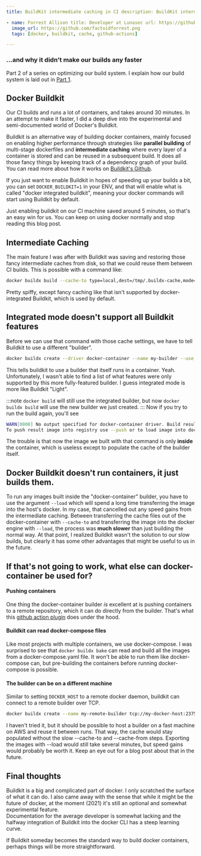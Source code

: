 ```yaml
---
title: BuildKit intermediate caching in CI description: BuildKit intermediate caching in CI slug: buildkit authors:

- name: Forrest Allison title: Developer at Lunasec url: https://github.com/factoidforrest
  image_url: https://github.com/factoidforrest.png
  tags: [docker, buildkit, cache, github-actions]

---
```

<!--
  ~ Copyright by LunaSec (owned by Refinery Labs, Inc)
  ~
  ~ Licensed under the Creative Commons Attribution-ShareAlike 4.0 International
  ~ (the "License"); you may not use this file except in compliance with the
  ~ License. You may obtain a copy of the License at
  ~
  ~ https://creativecommons.org/licenses/by-sa/4.0/legalcode
  ~
  ~ See the License for the specific language governing permissions and
  ~ limitations under the License.
  ~
-->

### ...and why it didn't make our builds any faster

Part 2 of a series on optimizing our build system. I explain how our build system is laid out
in [Part 1](blog/lunasec-ci).

## Docker Buildkit

Our CI builds and runs a lot of containers, and takes around 30 minutes. In an attempt to make it faster, I did a deep
dive into the experimental and semi-documented world of Docker's Buildkit.

Buildkit is an alternative way of building docker containers, mainly focused on enabling higher performance through
strategies like
**parallel building** of multi-stage dockerfiles and **intermediate caching** where every layer of a container is stored
and can be reused in a subsequent build. It does all those fancy things by keeping track of a dependency graph of your
build. You can read more about how it works on [Buildkit's Github](https://github.com/moby/buildkit#exploring-llb).

If you just want to enable Buildkit in hopes of speeding up your builds a bit, you can set `DOCKER_BUILDKIT=1` in your
ENV, and that will enable what is called "docker integrated buildkit", meaning your docker commands will start using
Buildkit by default.  

Just enabling buildkit on our CI machine saved around 5 minutes, so that's an easy win for us. You can keep on using
docker normally and stop reading this blog post.

## Intermediate Caching

The main feature I was after with Buildkit was saving and restoring those fancy intermediate caches from disk, so that
we could reuse them between CI builds. This is possible with a command like:

```bash
docker buildx build --cache-to type=local,dest=/tmp/.buildx-cache,mode=max --cache-from type=local,src=/tmp/.buildx-cache .
```

Pretty spiffy, except fancy caching like that isn't supported by docker-integrated Buildkit, which is used by default.

## Integrated mode doesn't support all Buildkit features

Before we can use that command with those cache settings, we have to tell Buildkit to use a different "builder".

```bash
docker buildx create --driver docker-container --name my-builder --use
```

This tells buildkit to use a builder that itself runs in a container. Yeah. Unfortunately, I wasn't able to find a list
of what features were only supported by this more fully-featured builder. I guess integrated mode is more like
Buildkit "Light".

:::note
`docker build` will still use the integrated builder, but now `docker buildx build` will use the new builder we just
created.
:::
Now if you try to run the build again, you'll see

```bash
WARN[0000] No output specified for docker-container driver. Build result will only remain in the build cache. 
To push result image into registry use --push or to load image into docker use --load 
```

The trouble is that now the image we built with that command is only **inside** the container, which is useless except
to populate the cache of the builder itself.

## Docker Buildkit doesn't run containers, it just builds them.

To run any images built inside the "docker-container" builder, you have to use the argument `--load` which will spend a
long time transferring the image into the host's docker. In my case, that cancelled out any speed gains from the
intermediate caching.  Between transferring the cache files out of the docker-container with `--cache-to` and transferring the image
into the docker engine with `--load`, the process was **much slower** than just building the normal way.
At that point, I realized Buildkit wasn't the solution to our slow builds, but clearly it has
some other advantages that might be useful to us in the future.

## If that's not going to work, what else can docker-container be used for?

#### Pushing containers

One thing the docker-container builder *is* excellent at is pushing containers to a remote repository, which it can do
directly from the builder. That's what
this [github action plugin](https://github.com/marketplace/actions/build-and-push-docker-images) does under the hood.

#### Buildkit can read docker-compose files

Like most projects with multiple containers, we use docker-compose. I was surprised to see that `docker buildx bake`
can read and build all the images from a docker-compose.yaml file. It won't be able to run them like docker-compose can,
but pre-building the containers before running docker-compose is possible.

#### The builder can be on a different machine

Similar to setting `DOCKER_HOST` to a remote docker daemon, buildkit can connect to a remote builder over TCP.

```bash
docker buildx create --name my-remote-builder tcp://my-docker-host:2375 --use
```

I haven't tried it, but it should be possible to host a builder on a fast machine on AWS and reuse it between runs. That
way, the cache would stay populated without the slow --cache-to and --cache-from steps. Exporting the images with --load
would still take several minutes, but speed gains would probably be worth it. Keep an eye out for a blog post about that
in the future.

## Final thoughts

Buildkit is a big and complicated part of docker. I only scratched the surface of what it can do. I also came away with
the sense that while it might be the future of docker, at the moment (2021) it's still an optional and somewhat
experimental feature.  
Documentation for the average developer is somewhat lacking and the halfway integration of Buildkit into the docker CLI
has a steep learning curve.

If Buildkit someday becomes the standard way to build docker containers, perhaps things will be more straightforward.